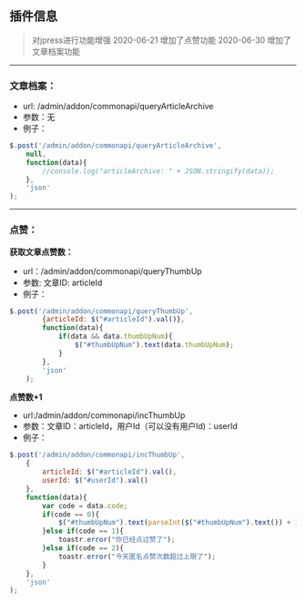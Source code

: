 ## 插件信息
>对jpress进行功能增强
>2020-06-21 增加了点赞功能
>2020-06-30 增加了文章档案功能
----
### 文章档案：
* url: /admin/addon/commonapi/queryArticleArchive
* 参数：无
* 例子：
```javascript
$.post('/admin/addon/commonapi/queryArticleArchive',
    null,
    function(data){
        //console.log("articleArchive: " + JSON.stringify(data));
    },
    'json'
);
```
----
### 点赞：
**获取文章点赞数：**
* url：/admin/addon/commonapi/queryThumbUp
* 参数: 文章ID: articleId
* 例子：
```javascript
$.post('/admin/addon/commonapi/queryThumbUp',
        {articleId: $("#articleId").val()},
        function(data){
            if(data && data.thumbUpNum){
                $("#thumbUpNum").text(data.thumbUpNum);
            }
        },
        'json'
    );
```

**点赞数+1**
* url:/admin/addon/commonapi/incThumbUp
* 参数：文章ID：articleId，用户Id（可以没有用户Id)：userId
* 例子：
```javascript
$.post('/admin/addon/commonapi/incThumbUp',
    {
        articleId: $("#articleId").val(),
        userId: $("#userId").val()
    },
    function(data){
        var code = data.code;
        if(code == 0){
            $("#thumbUpNum").text(parseInt($("#thumbUpNum").text()) + 1);
        }else if(code == 1){
            toastr.error("你已经点过赞了");
        }else if(code == 2){
            toastr.error("今天匿名点赞次数超过上限了");
        }
    },
    'json'
);
```